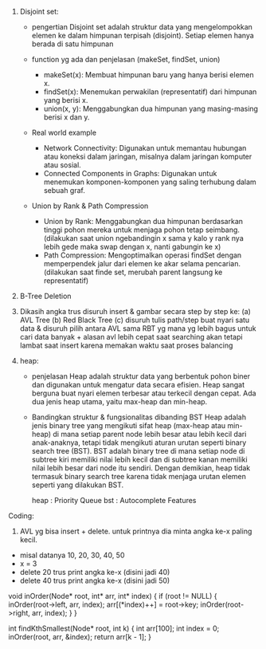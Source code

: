   1. Disjoint set:
      - pengertian
        Disjoint set adalah struktur data yang mengelompokkan elemen ke dalam himpunan terpisah (disjoint). Setiap elemen hanya berada di satu himpunan
      
      - function yg ada dan penjelasan (makeSet, findSet, union)
        - makeSet(x): Membuat himpunan baru yang hanya berisi elemen x.
        - findSet(x): Menemukan perwakilan (representatif) dari himpunan yang berisi x.
        - union(x, y): Menggabungkan dua himpunan yang masing-masing berisi x dan y.
      
      - Real world example
        - Network Connectivity: Digunakan untuk memantau hubungan atau koneksi dalam jaringan, misalnya dalam jaringan komputer atau sosial.
        - Connected Components in Graphs: Digunakan untuk menemukan komponen-komponen yang saling terhubung dalam sebuah graf.

      - Union by Rank & Path Compression
        - Union by Rank: Menggabungkan dua himpunan berdasarkan tinggi pohon mereka untuk menjaga pohon tetap seimbang. (dilakukan saat union ngebandingin x sama y kalo y rank nya lebih gede maka swap dengan x, nanti gabungin ke x)
        - Path Compression: Mengoptimalkan operasi findSet dengan memperpendek jalur dari elemen ke akar selama pencarian. (dilakukan saat finde set, merubah parent langsung ke representatif)

  2. B-Tree Deletion
    
  3. Dikasih angka trus disuruh insert & gambar secara step by step ke:
      (a) AVL Tree
      (b) Red Black Tree
      (c) disuruh tulis path/step buat nyari satu data & disuruh pilih antara AVL sama RBT yg mana yg lebih bagus untuk cari data banyak + alasan
      avl lebih cepat saat searching akan tetapi lambat saat insert karena memakan waktu saat proses balancing

  4. heap:
      - penjelasan
        Heap adalah struktur data yang berbentuk pohon biner dan digunakan untuk mengatur data secara efisien. Heap sangat berguna buat nyari elemen terbesar atau terkecil dengan cepat. Ada dua jenis heap utama, yaitu max-heap dan min-heap.

      - Bandingkan struktur & fungsionalitas dibanding BST
        Heap adalah jenis binary tree yang mengikuti sifat heap (max-heap atau min-heap) di mana setiap parent node lebih besar atau lebih kecil dari anak-anaknya, tetapi tidak mengikuti aturan urutan seperti binary search tree (BST). BST adalah binary tree di mana setiap node di subtree kiri memiliki nilai lebih kecil dan di subtree kanan memiliki nilai lebih besar dari node itu sendiri. Dengan demikian, heap tidak termasuk binary search tree karena tidak menjaga urutan elemen seperti yang dilakukan BST.

        heap : Priority Queue
        bst : Autocomplete Features

  Coding:
  1. AVL yg bisa insert + delete. untuk printnya dia minta angka ke-x paling kecil.

  - misal datanya 10, 20, 30, 40, 50
  - x = 3
  - delete 20 trus print angka ke-x (disini jadi 40)
  - delete 40 trus print angka ke-x (disini jadi 50)

  void inOrder(Node* root, int* arr, int* index) {
      if (root != NULL) {
          inOrder(root->left, arr, index);
          arr[(*index)++] = root->key;
          inOrder(root->right, arr, index);
      }
  }

  int findKthSmallest(Node* root, int k) {
      int arr[100];
      int index = 0;
      inOrder(root, arr, &index);
      return arr[k - 1];
  }
